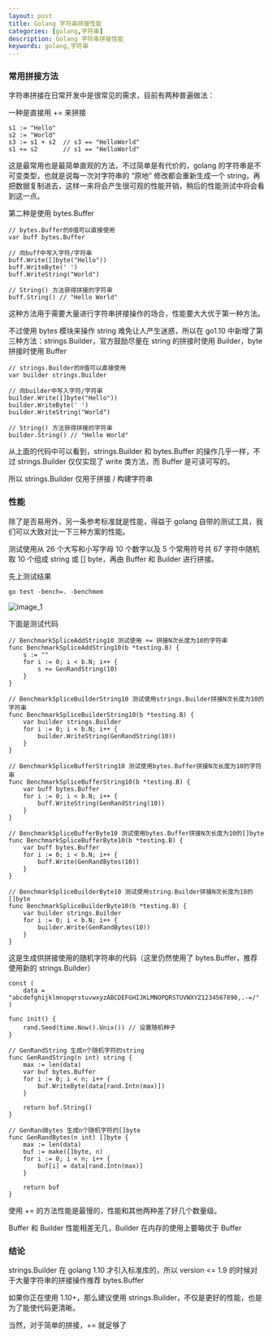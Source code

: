 ```yaml
---
layout: post
title: Golang 字符串拼接性能
categories: [golang,字符串]
description: Golang 字符串拼接性能
keywords: golang,字符串
---
```

### 常用拼接方法

字符串拼接在日常开发中是很常见的需求，目前有两种普遍做法：

一种是直接用 += 来拼接
``` golang
s1 := "Hello"
s2 := "World"
s3 := s1 + s2  // s3 == "HelloWorld"
s1 += s2       // s1 == "HelloWorld"
```
这是最常用也是最简单直观的方法，不过简单是有代价的，golang 的字符串是不可变类型，也就是说每一次对字符串的 “原地” 修改都会重新生成一个 string，再把数据复制进去，这样一来将会产生很可观的性能开销，稍后的性能测试中将会看到这一点。

第二种是使用 bytes.Buffer
``` golang
// bytes.Buffer的0值可以直接使用
var buff bytes.Buffer

// 向buff中写入字符/字符串
buff.Write([]byte("Hello"))
buff.WriteByte(' ')
buff.WriteString("World")

// String() 方法获得拼接的字符串
buff.String() // "Hello World"
```
这种方法用于需要大量进行字符串拼接操作的场合，性能要大大优于第一种方法。

不过使用 bytes 模块来操作 string 难免让人产生迷惑，所以在 go1.10 中新增了第三种方法：strings.Builder，官方鼓励尽量在 string 的拼接时使用 Builder，byte 拼接时使用 Buffer
``` golang
// strings.Builder的0值可以直接使用
var builder strings.Builder

// 向builder中写入字符/字符串
builder.Write([]byte("Hello"))
builder.WriteByte(' ')
builder.WriteString("World")

// String() 方法获得拼接的字符串
builder.String() // "Hello World"
```

从上面的代码中可以看到，strings.Builder 和 bytes.Buffer 的操作几乎一样，不过 strings.Builder 仅仅实现了 write 类方法，而 Buffer 是可读可写的。

所以 strings.Builder 仅用于拼接 / 构建字符串

### 性能

除了是否易用外，另一条参考标准就是性能，得益于 golang 自带的测试工具，我们可以大致对比一下三种方案的性能。

测试使用从 26 个大写和小写字母 10 个数字以及 5 个常用符号共 67 字符中随机取 10 个组成 string 或 [] byte，再由 Buffer 和 Builder 进行拼接。

先上测试结果

`go test -bench=. -benchmem`

![image_1](https://cdn.jsdelivr.net/gh/Lewinz/lewinz.github.io@master/images/posts/golang_slice_append_1.png)

下面是测试代码
``` golang
// BenchmarkSpliceAddString10 测试使用 += 拼接N次长度为10的字符串
func BenchmarkSpliceAddString10(b *testing.B) {
    s := ""
    for i := 0; i < b.N; i++ {
        s += GenRandString(10)
    }
}

// BenchmarkSpliceBuilderString10 测试使用strings.Builder拼接N次长度为10的字符串
func BenchmarkSpliceBuilderString10(b *testing.B) {
    var builder strings.Builder
    for i := 0; i < b.N; i++ {
        builder.WriteString(GenRandString(10))
    }
}

// BenchmarkSpliceBufferString10 测试使用bytes.Buffer拼接N次长度为10的字符串
func BenchmarkSpliceBufferString10(b *testing.B) {
    var buff bytes.Buffer
    for i := 0; i < b.N; i++ {
        buff.WriteString(GenRandString(10))
    }
}

// BenchmarkSpliceBufferByte10 测试使用bytes.Buffer拼接N次长度为10的[]byte
func BenchmarkSpliceBufferByte10(b *testing.B) {
    var buff bytes.Buffer
    for i := 0; i < b.N; i++ {
        buff.Write(GenRandBytes(10))
    }
}

// BenchmarkSpliceBuilderByte10 测试使用string.Builder拼接N次长度为10的[]byte
func BenchmarkSpliceBuilderByte10(b *testing.B) {
    var builder strings.Builder
    for i := 0; i < b.N; i++ {
        builder.Write(GenRandBytes(10))
    }
}
```
这是生成供拼接使用的随机字符串的代码（这里仍然使用了 bytes.Buffer，推荐使用新的 strings.Builder）

``` golang
const (
    data = "abcdefghijklmnopqrstuvwxyzABCDEFGHIJKLMNOPQRSTUVWXYZ1234567890,.-=/"
)

func init() {
    rand.Seed(time.Now().Unix()) // 设置随机种子
}

// GenRandString 生成n个随机字符的string
func GenRandString(n int) string {
    max := len(data)
    var buf bytes.Buffer
    for i := 0; i < n; i++ {
        buf.WriteByte(data[rand.Intn(max)])
    }

    return buf.String()
}

// GenRandBytes 生成n个随机字符的[]byte
func GenRandBytes(n int) []byte {
    max := len(data)
    buf := make([]byte, n)
    for i := 0; i < n; i++ {
        buf[i] = data[rand.Intn(max)]
    }

    return buf
}
```

使用 += 的方法性能是最慢的，性能和其他两种差了好几个数量级。

Buffer 和 Builder 性能相差无几，Builder 在内存的使用上要略优于 Buffer

### 结论

strings.Builder 在 golang 1.10 才引入标准库的，所以 version <= 1.9 的时候对于大量字符串的拼接操作推荐 bytes.Buffer

如果你正在使用 1.10+，那么建议使用 strings.Builder，不仅是更好的性能，也是为了能使代码更清晰。

当然，对于简单的拼接，+= 就足够了